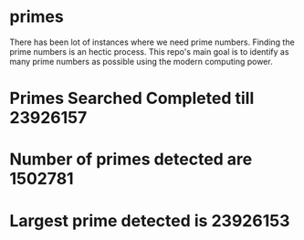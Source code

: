 # primes
There has been lot of instances where we need prime numbers. Finding the prime numbers is an hectic process. This repo's main goal is to identify as many prime numbers as possible using the modern computing power.

# Primes Searched Completed till 23926157
# Number of primes detected are 1502781
# Largest prime detected is 23926153
